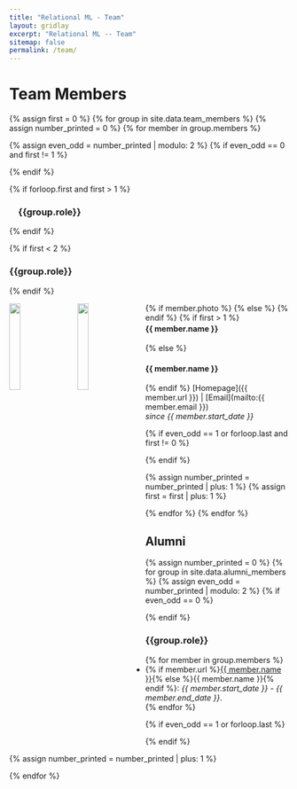 ```yaml
---
title: "Relational ML - Team"
layout: gridlay
excerpt: "Relational ML -- Team"
sitemap: false
permalink: /team/
---
```


# Team Members

{% assign first = 0 %}
{% for group in site.data.team_members %}
{% assign number_printed = 0 %}
{% for member in group.members %}

{% assign even_odd = number_printed | modulo: 2 %}
{% if even_odd == 0 and first != 1 %}
<div class="row">
{% endif %}

{% if forloop.first and first > 1 %}
<h3 style="margin-left:16px;" >{{group.role}}</h3>
{% endif %}

<div class="col-sm-6 clearfix">

{% if first < 2 %}
<h3>{{group.role}}</h3>
{% endif %}

{% if member.photo %}
  <img src="{{ site.url }}{{ site.baseurl }}/images/team/{{ member.photo }}" 
  class="img-responsive" width="20%" style="float: left; margin: 0px 22px 24px 0;" />
{% else %}
  <img src="{{ site.url }}{{ site.baseurl }}/images/team/blank.jpg"
  class="img-responsive" width="20%" style="float: left; margin: 0px 22px 24px 0;" />
{% endif %}
{% if first > 1 %}
  <h4 style="margin-top:-11px;">{{ member.name }}</h4>
{% else %}
  <h4>{{ member.name }}</h4>
{% endif %}
  [Homepage]({{ member.url }})
  | [Email](mailto:{{ member.email }})
  <br>
  <i>since {{ member.start_date }}</i>
</div>

{% if even_odd == 1 or forloop.last and first != 0 %}
</div>
{% endif %}

{% assign number_printed = number_printed | plus: 1 %}
{% assign first = first | plus: 1 %}

{% endfor %}
{% endfor %}




## Alumni

{% assign number_printed = 0 %}
{% for group in site.data.alumni_members %}
{% assign even_odd = number_printed | modulo: 2 %}
{% if even_odd == 0 %}
<div class="row">
{% endif %}


<div class="col-sm-6 clearfix">
<h3>{{group.role}}</h3>
<ul>
{% for member in group.members %}
<li style="margin-left:-16px;" 
>{% if member.url %}<a href="{{ member.url }}">{{ member.name }}</a>{% else %}{{ member.name }}{% endif %}:
<i>{{ member.start_date }} - {{ member.end_date }}</i>.</li>
{% endfor %}
</ul>
</div>

{% if even_odd == 1 or forloop.last %}
</div>
{% endif %}

{% assign number_printed = number_printed | plus: 1 %}

{% endfor %}

<br>